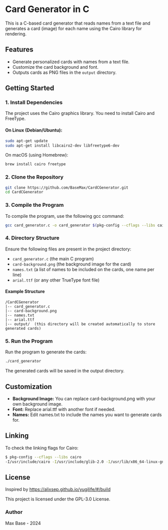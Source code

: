 # Card Generator in C

This is a C-based card generator that reads names from a text file and generates a card (image) for each name using the Cairo library for rendering.

## Features

- Generate personalized cards with names from a text file.
- Customize the card background and font.
- Outputs cards as PNG files in the `output` directory.

## Getting Started

### 1. Install Dependencies

The project uses the Cairo graphics library. You need to install Cairo and FreeType.

#### On Linux (Debian/Ubuntu):

```bash
sudo apt-get update
sudo apt-get install libcairo2-dev libfreetype6-dev
```

On macOS (using Homebrew):

```bash
brew install cairo freetype
```

### 2. Clone the Repository

```bash
git clone https://github.com/BaseMax/CardCGenerator.git
cd CardCGenerator
```

### 3. Compile the Program

To compile the program, use the following gcc command:

```bash
gcc card_generator.c -o card_generator $(pkg-config --cflags --libs cairo)
```

### 4. Directory Structure

Ensure the following files are present in the project directory:

- `card_generator.c` (the main C program)
- `card-background.png` (the background image for the card)
- `names.txt` (a list of names to be included on the cards, one name per line)
- `arial.ttf` (or any other TrueType font file)

#### Example Structure

```
/CardCGenerator
|-- card_generator.c
|-- card-background.png
|-- names.txt
|-- arial.ttf
|-- output/  (this directory will be created automatically to store generated cards)
```

### 5. Run the Program

Run the program to generate the cards:

```bash
./card_generator
```

The generated cards will be saved in the output directory.

## Customization

- **Background Image:** You can replace card-background.png with your own background image.
- **Font:** Replace arial.ttf with another font if needed.
- **Names:** Edit names.txt to include the names you want to generate cards for.

## Linking

To check the linking flags for Cairo:

```bash
$ pkg-config --cflags --libs cairo
-I/usr/include/cairo -I/usr/include/glib-2.0 -I/usr/lib/x86_64-linux-gnu/glib-2.0/include -I/usr/include/pixman-1 -I/usr/include/uuid -I/usr/include/freetype2 -I/usr/include/libpng16 -lcairo
```

## License

Inspired by https://alixsep.github.io/yugilife/#/build

This project is licensed under the GPL-3.0 License.

### Author

Max Base - 2024
